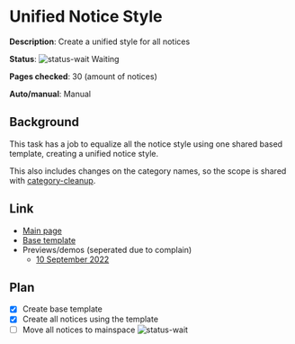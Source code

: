 # Unified Notice Style

**Description**: Create a unified style for all notices

**Status**: ![status-wait] Waiting

**Pages checked**: 30 (amount of notices)

**Auto/manual**: Manual

## Background

This task has a job to equalize all the notice style using one shared based template, creating a unified notice style.

This also includes changes on the category names, so the scope is shared with [category-cleanup](../06-category-cleanup/README.md).

## Link

- [Main page](https://fridaynightfunking.fandom.com/wiki/User:Hans5958/Unified_Notice_Style)
- [Base template](https://fridaynightfunking.fandom.com/wiki/User:Hans5958/Unified_Notice_Style)
- Previews/demos (seperated due to complain)
  - [10 September 2022](https://hans5958.github.io/funkipedia-mods-tasks/11-unified-notice-style/preview/2022-09-10.html)

## Plan

- [x] Create base template
- [x] Create all notices using the template
- [ ] Move all notices to mainspace ![status-wait]

<!-- status start -->
[status-done]: https://upload.wikimedia.org/wikipedia/commons/thumb/4/41/Symbol_confirmed.svg/16px-Symbol_confirmed.svg.png
[status-wait]: https://upload.wikimedia.org/wikipedia/commons/thumb/5/54/Symbol_wait.svg/16px-Symbol_wait.svg.png
[status-stub]: https://upload.wikimedia.org/wikipedia/commons/thumb/f/f5/Symbol_stub_class.svg/16px-Symbol_stub_class.svg.png
[status-ongo]: https://upload.wikimedia.org/wikipedia/commons/thumb/9/94/Symbol_support_vote.svg/16px-Symbol_support_vote.svg.png
[status-done]: https://upload.wikimedia.org/wikipedia/commons/thumb/4/41/Symbol_confirmed.svg/16px-Symbol_confirmed.svg.png
<!-- status end -->
